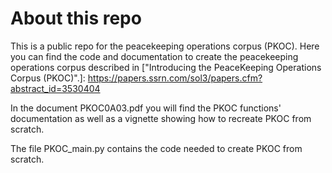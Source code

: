 # About this repo

This is a public repo for the peacekeeping operations corpus (PKOC). Here you can find the code and documentation to create the peacekeeping operations corpus described in ["Introducing the PeaceKeeping Operations Corpus (PKOC)".]: https://papers.ssrn.com/sol3/papers.cfm?abstract_id=3530404

In the document PKOC0A03.pdf you will find the PKOC functions' documentation as well as a vignette showing how to recreate PKOC from scratch.

The file PKOC_main.py contains the code needed to create PKOC from scratch.
